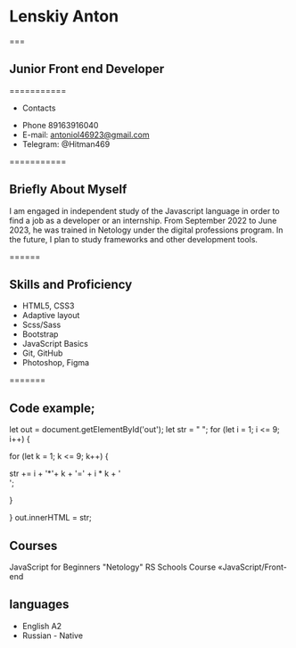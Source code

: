 # Lenskiy Anton
===

## Junior Front end Developer
===========
* Contacts
+ Phone 89163916040
+ E-mail: antoniol46923@gmail.com
+ Telegram: @Hitman469

===========

## Briefly About Myself

I am engaged in independent study of the Javascript language in order to find a job as a developer or an internship. 
From September 2022 to June 2023, he was trained in Netology under the digital professions program.
In the future, I plan to study frameworks and other development tools.

======

## Skills and Proficiency
* HTML5, CSS3
* Adaptive layout
* Scss/Sass
* Bootstrap
* JavaScript Basics
* Git, GitHub
* Photoshop, Figma

=======

## Code example;

let out = document.getElementById('out');
let str = " ";
for (let i = 1; i <= 9; i++) {

  
  
  for (let k = 1; k <= 9; k++) {
     
   
   str += i + '*'+ k + '=' + i * k  + '<br>';
      
    
    
  }
  

  
}
out.innerHTML = str;

## Courses 

JavaScript for Beginners "Netology"
RS Schools Course «JavaScript/Front-end

## languages 

* English A2
* Russian - Native